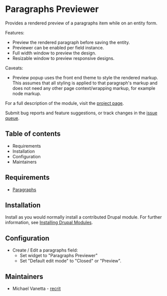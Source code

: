 # Paragraphs Previewer

Provides a rendered preview of a paragraphs item while on an entity form.

Features:

- Preview the rendered paragraph before saving the entity.
- Previewer can be enabled per field instance.
- Full width window to preview the design.
- Resizable window to preview responsive designs.

Caveats:

- Preview popup uses the front end theme to style the rendered markup. This
  assumes that all styling is applied to that paragraph's markup and does not
  need any other page context/wrapping markup, for example node markup.

For a full description of the module, visit the
[project page](https://www.drupal.org/project/paragraphs_previewer).

Submit bug reports and feature suggestions, or track changes in the
[issue queue](https://www.drupal.org/project/issues/paragraphs_previewer).

## Table of contents

- Requirements
- Installation
- Configuration
- Maintainers

## Requirements

- [Paragraphs](https://www.drupal.org/project/paragraphs)

## Installation

Install as you would normally install a contributed Drupal module. For further
information, see
[Installing Drupal Modules](https://www.drupal.org/docs/extending-drupal/installing-drupal-modules).

## Configuration

- Create / Edit a paragraphs field:
  - Set widget to "Paragraphs Previewer"
  - Set "Default edit mode" to "Closed" or "Preview".

## Maintainers

- Michael Vanetta - [recrit](https://www.drupal.org/u/recrit)
